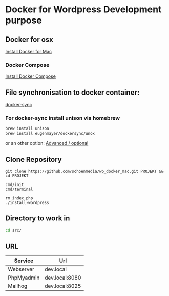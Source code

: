 # Docker for Wordpress Development purpose
## Docker for osx
[Install Docker for Mac](https://docs.docker.com/docker-for-mac/install/)

### Docker Compose
[Install Docker Compose](https://docs.docker.com/compose/install/)

## File synchronisation to docker container:
[docker-sync](http://docker-sync.io/)

### For docker-sync install unison via homebrew

```bash
brew install unison
brew install eugenmayer/dockersync/unox
```

or an other option: [Advanced / optional](https://github.com/EugenMayer/docker-sync/wiki/docker-sync-on-OSX)

## Clone Repository
```
git clone https://github.com/schoenmedia/wp_docker_mac.git PROJEKT && cd PROJEKT

cmd/init
cmd/terminal

rm index.php
./install-wordpress
```
## Directory to work in

```bash
cd src/
```

## URL
Service | Url
------------ | -------------
Webserver | dev.local
PhpMyadmin | dev.local:8080
Mailhog	| dev.local:8025


